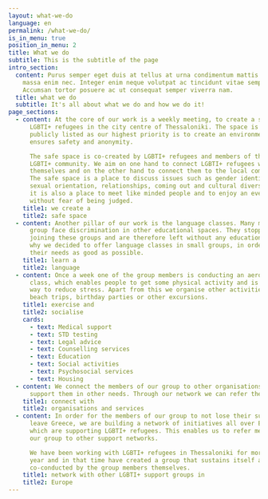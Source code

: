 ```yaml
---
layout: what-we-do
language: en
permalink: /what-we-do/
is_in_menu: true
position_in_menu: 2
title: What we do
subtitle: This is the subtitle of the page
intro_section:
  content: Purus semper eget duis at tellus at urna condimentum mattis. Non blandit
    massa enim nec. Integer enim neque volutpat ac tincidunt vitae semper quis.
    Accumsan tortor posuere ac ut consequat semper viverra nam.
  title: what we do
  subtitle: It's all about what we do and how we do it!
page_sections:
  - content: At the core of our work is a weekly meeting, to create a safe space for
      LGBTI+ refugees in the city centre of Thessaloniki. The space is not
      publicly listed as our highest priority is to create an environment that
      ensures safety and anonymity.

      The safe space is co-created by LGBTI+ refugees and members of the local
      LGBTI+ community. We aim on one hand to connect LGBTI+ refugees within
      themselves and on the other hand to connect them to the local community.
      The safe space is a place to discuss issues such as gender identity,
      sexual orientation, relationships, coming out and cultural diversity but
      it is also a place to meet like minded people and to enjoy an evening
      without fear of being judged.
    title1: we create a
    title2: safe space
  - content: Another pillar of our work is the language classes. Many members of the
      group face discrimination in other educational spaces. They stopped
      joining these groups and are therefore left without any education. This is
      why we decided to offer language classes in small groups, in order to meet
      their needs as good as possible.
    title1: learn a
    title2: language
  - content: Once a week one of the group members is conducting an aerobic or dance
      class, which enables people to get some physical activity and is a good
      way to reduce stress. Apart from this we organise other activities like
      beach trips, birthday parties or other excursions.
    title1: exercise and
    title2: socialise
    cards:
      - text: Medical support
      - text: STD testing
      - text: Legal advice
      - text: Counselling services
      - text: Education
      - text: Social activities
      - text: Psychosocial services
      - text: Housing
  - content: We connect the members of our group to other organisations, which can
      support them in other needs. Through our network we can refer them to the following services
    title1: connect with
    title2: organisations and services
  - content: In order for the members of our group to not lose their support, when they
      leave Greece, we are building a network of initiatives all over Europe,
      which are supporting LGBTI+ refugees. This enables us to refer members of
      our group to other support networks.

      We have been working with LGBTI+ refugees in Thessaloniki for more than a
      year and in that time have created a group that sustains itself and is
      co-conducted by the group members themselves.
    title1: network with other LGBTI+ support groups in
    title2: Europe
---
```

